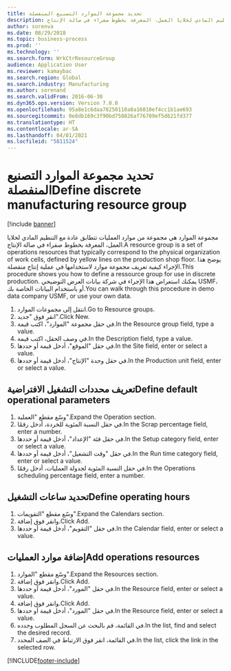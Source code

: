 ```yaml
---
title: تحديد مجموعة الموارد التصنيع المنفصلة
description: مجموعة الموارد هي مجموعة من موارد العمليات تتطابق عادة مع التنظيم المادي لخلايا العمل، المعرفة بخطوط صفراء في صالة الإنتاج.
author: sorenva
ms.date: 08/29/2018
ms.topic: business-process
ms.prod: ''
ms.technology: ''
ms.search.form: WrkCtrResourceGroup
audience: Application User
ms.reviewer: kamaybac
ms.search.region: Global
ms.search.industry: Manufacturing
ms.author: sorenand
ms.search.validFrom: 2016-06-30
ms.dyn365.ops.version: Version 7.0.0
ms.openlocfilehash: 95a8e1c6daa78250118a8a16010ef4cc1b1ae693
ms.sourcegitcommit: 0e8db169c3f90bd750826af76709ef5d621fd377
ms.translationtype: HT
ms.contentlocale: ar-SA
ms.lasthandoff: 04/01/2021
ms.locfileid: "5811524"
---
```

# <a name="define-discrete-manufacturing-resource-group"></a><span data-ttu-id="b4eec-103">تحديد مجموعة الموارد التصنيع المنفصلة</span><span class="sxs-lookup"><span data-stu-id="b4eec-103">Define discrete manufacturing resource group</span></span>

[!include [banner](../../includes/banner.md)]

<span data-ttu-id="b4eec-104">مجموعة الموارد هي مجموعة من موارد العمليات تتطابق عادة مع التنظيم المادي لخلايا العمل، المعرفة بخطوط صفراء في صالة الإنتاج.</span><span class="sxs-lookup"><span data-stu-id="b4eec-104">A resource group is a set of operations resources that typically correspond to the physical organization of work cells, defined by yellow lines on the production shop floor.</span></span> <span data-ttu-id="b4eec-105">يوضح هذا الإجراء كيفية تعريف مجموعة موارد لاستخدامها في عملية إنتاج منفصلة.</span><span class="sxs-lookup"><span data-stu-id="b4eec-105">This procedure shows you how to define a ressource group for use in discrete production.</span></span> <span data-ttu-id="b4eec-106">يمكنك استعراض هذا الإجراء في شركة بيانات العرض التوضيحي USMF، أو باستخدام البيانات الخاصة بك.</span><span class="sxs-lookup"><span data-stu-id="b4eec-106">You can walk through this procedure in demo data company USMF, or use your own data.</span></span>

1. <span data-ttu-id="b4eec-107">انتقل إلى مجموعات الموارد.</span><span class="sxs-lookup"><span data-stu-id="b4eec-107">Go to Resource groups.</span></span>
2. <span data-ttu-id="b4eec-108">انقر فوق "جديد".</span><span class="sxs-lookup"><span data-stu-id="b4eec-108">Click New.</span></span>
3. <span data-ttu-id="b4eec-109">في حقل مجموعة "الموارد"، اكتب قيمة.</span><span class="sxs-lookup"><span data-stu-id="b4eec-109">In the Resource group field, type a value.</span></span>
4. <span data-ttu-id="b4eec-110">في وصف الحقل، اكتب قيمة.</span><span class="sxs-lookup"><span data-stu-id="b4eec-110">In the Description field, type a value.</span></span>
5. <span data-ttu-id="b4eec-111">في حقل "الموقع"، أدخل قيمة أو حددها.</span><span class="sxs-lookup"><span data-stu-id="b4eec-111">In the Site field, enter or select a value.</span></span>
6. <span data-ttu-id="b4eec-112">في حقل وحدة "الإنتاج"، أدخل قيمة أو حددها.</span><span class="sxs-lookup"><span data-stu-id="b4eec-112">In the Production unit field, enter or select a value.</span></span>

## <a name="define-default-operational-parameters"></a><span data-ttu-id="b4eec-113">تعريف محددات التشغيل الافتراضية</span><span class="sxs-lookup"><span data-stu-id="b4eec-113">Define default operational parameters</span></span>
1. <span data-ttu-id="b4eec-114">وسّع مقطع "العملية".</span><span class="sxs-lookup"><span data-stu-id="b4eec-114">Expand the Operation section.</span></span>
2. <span data-ttu-id="b4eec-115">في حقل النسبة المئوية للخردة، أدخل رقمًا.</span><span class="sxs-lookup"><span data-stu-id="b4eec-115">In the Scrap percentage field, enter a number.</span></span>
3. <span data-ttu-id="b4eec-116">في حقل فئة "الإعداد"، أدخل قيمة أو حددها.</span><span class="sxs-lookup"><span data-stu-id="b4eec-116">In the Setup category field, enter or select a value.</span></span>
4. <span data-ttu-id="b4eec-117">في حقل "وقت التشغيل"، أدخل قيمة أو حددها.</span><span class="sxs-lookup"><span data-stu-id="b4eec-117">In the Run time category field, enter or select a value.</span></span>
5. <span data-ttu-id="b4eec-118">في حقل النسبة المئوية لجدولة العمليات، أدخل رقمًا.</span><span class="sxs-lookup"><span data-stu-id="b4eec-118">In the Operations scheduling percentage field, enter a number.</span></span>

## <a name="define-operating-hours"></a><span data-ttu-id="b4eec-119">تحديد ساعات التشغيل</span><span class="sxs-lookup"><span data-stu-id="b4eec-119">Define operating hours</span></span>
1. <span data-ttu-id="b4eec-120">وسّع مقطع "التقويمات".</span><span class="sxs-lookup"><span data-stu-id="b4eec-120">Expand the Calendars section.</span></span>
2. <span data-ttu-id="b4eec-121">وانقر فوق إضافة.</span><span class="sxs-lookup"><span data-stu-id="b4eec-121">Click Add.</span></span>
3. <span data-ttu-id="b4eec-122">في حقل "التقويم"، أدخل قيمة أو حددها.</span><span class="sxs-lookup"><span data-stu-id="b4eec-122">In the Calendar field, enter or select a value.</span></span>

## <a name="add-operations-resources"></a><span data-ttu-id="b4eec-123">إضافة موارد العمليات</span><span class="sxs-lookup"><span data-stu-id="b4eec-123">Add operations resources</span></span>
1. <span data-ttu-id="b4eec-124">وسّع مقطع "الموارد".</span><span class="sxs-lookup"><span data-stu-id="b4eec-124">Expand the Resources section.</span></span>
2. <span data-ttu-id="b4eec-125">وانقر فوق إضافة.</span><span class="sxs-lookup"><span data-stu-id="b4eec-125">Click Add.</span></span>
3. <span data-ttu-id="b4eec-126">في حقل "المورد"، أدخل قيمة أو حددها.</span><span class="sxs-lookup"><span data-stu-id="b4eec-126">In the Resource field, enter or select a value.</span></span>
4. <span data-ttu-id="b4eec-127">وانقر فوق إضافة.</span><span class="sxs-lookup"><span data-stu-id="b4eec-127">Click Add.</span></span>
5. <span data-ttu-id="b4eec-128">في حقل "المورد"، أدخل قيمة أو حددها.</span><span class="sxs-lookup"><span data-stu-id="b4eec-128">In the Resource field, enter or select a value.</span></span>
6. <span data-ttu-id="b4eec-129">في القائمة، قم بالبحث عن السجل المطلوب وحدده.</span><span class="sxs-lookup"><span data-stu-id="b4eec-129">In the list, find and select the desired record.</span></span>
7. <span data-ttu-id="b4eec-130">في القائمة، انقر فوق الارتباط في الصف المحدد.</span><span class="sxs-lookup"><span data-stu-id="b4eec-130">In the list, click the link in the selected row.</span></span>



[!INCLUDE[footer-include](../../../includes/footer-banner.md)]